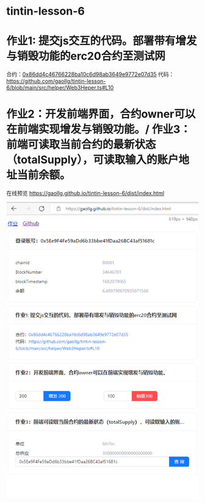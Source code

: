 # tintin-lesson-6


# 作业1: 提交js交互的代码。部署带有增发与销毁功能的erc20合约至测试网

合约：<a href="https://mumbai.polygonscan.com/address/0x86dd4c46766228ba10c6d98ab3649e9772e07d35#code" target="_blank">0x86dd4c46766228ba10c6d98ab3649e9772e07d35</a>
代码：<a href="https://github.com/gaollg/tintin-lesson-6/blob/main/src/helper/Web3Heper.ts#L10" target="_blank">https://github.com/gaollg/tintin-lesson-6/blob/main/src/helper/Web3Heper.ts#L10</a>

# 作业2：开发前端界面，合约owner可以在前端实现增发与销毁功能。/ 作业3：前端可读取当前合约的最新状态（totalSupply），可读取输入的账户地址当前余额。


在线预览 <a href="https://gaollg.github.io/tintin-lesson-6/dist/index.html">https://gaollg.github.io/tintin-lesson-6/dist/index.html</a>

<img src="./image/129a76dbbd66c9751168d2a5810cdc0.png"/>